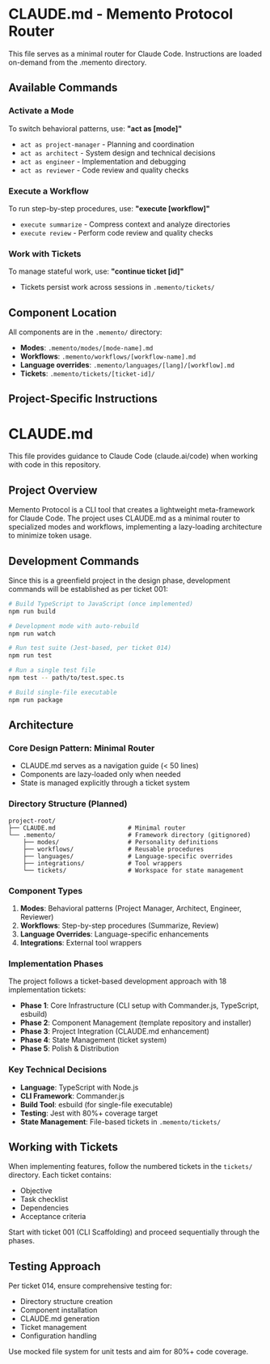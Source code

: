 # CLAUDE.md - Memento Protocol Router

This file serves as a minimal router for Claude Code. Instructions are loaded on-demand from the .memento directory.

## Available Commands

### Activate a Mode
To switch behavioral patterns, use: **"act as [mode]"**
- `act as project-manager` - Planning and coordination
- `act as architect` - System design and technical decisions
- `act as engineer` - Implementation and debugging
- `act as reviewer` - Code review and quality checks

### Execute a Workflow
To run step-by-step procedures, use: **"execute [workflow]"**
- `execute summarize` - Compress context and analyze directories
- `execute review` - Perform code review and quality checks

### Work with Tickets
To manage stateful work, use: **"continue ticket [id]"**
- Tickets persist work across sessions in `.memento/tickets/`

## Component Location
All components are in the `.memento/` directory:
- **Modes**: `.memento/modes/[mode-name].md`
- **Workflows**: `.memento/workflows/[workflow-name].md`
- **Language overrides**: `.memento/languages/[lang]/[workflow].md`
- **Tickets**: `.memento/tickets/[ticket-id]/`

## Project-Specific Instructions
<!-- Project-specific content below this line -->


# CLAUDE.md

This file provides guidance to Claude Code (claude.ai/code) when working with code in this repository.

## Project Overview

Memento Protocol is a CLI tool that creates a lightweight meta-framework for Claude Code. The project uses CLAUDE.md as a minimal router to specialized modes and workflows, implementing a lazy-loading architecture to minimize token usage.

## Development Commands

Since this is a greenfield project in the design phase, development commands will be established as per ticket 001:

```bash
# Build TypeScript to JavaScript (once implemented)
npm run build

# Development mode with auto-rebuild
npm run watch

# Run test suite (Jest-based, per ticket 014)
npm run test

# Run a single test file
npm test -- path/to/test.spec.ts

# Build single-file executable
npm run package
```

## Architecture

### Core Design Pattern: Minimal Router
- CLAUDE.md serves as a navigation guide (< 50 lines)
- Components are lazy-loaded only when needed
- State is managed explicitly through a ticket system

### Directory Structure (Planned)
```
project-root/
├── CLAUDE.md                    # Minimal router
└── .memento/                    # Framework directory (gitignored)
    ├── modes/                   # Personality definitions
    ├── workflows/               # Reusable procedures
    ├── languages/               # Language-specific overrides
    ├── integrations/            # Tool wrappers
    └── tickets/                 # Workspace for state management
```

### Component Types

1. **Modes**: Behavioral patterns (Project Manager, Architect, Engineer, Reviewer)
2. **Workflows**: Step-by-step procedures (Summarize, Review)
3. **Language Overrides**: Language-specific enhancements
4. **Integrations**: External tool wrappers

### Implementation Phases

The project follows a ticket-based development approach with 18 implementation tickets:

- **Phase 1**: Core Infrastructure (CLI setup with Commander.js, TypeScript, esbuild)
- **Phase 2**: Component Management (template repository and installer)
- **Phase 3**: Project Integration (CLAUDE.md enhancement)
- **Phase 4**: State Management (ticket system)
- **Phase 5**: Polish & Distribution

### Key Technical Decisions

- **Language**: TypeScript with Node.js
- **CLI Framework**: Commander.js
- **Build Tool**: esbuild (for single-file executable)
- **Testing**: Jest with 80%+ coverage target
- **State Management**: File-based tickets in `.memento/tickets/`

## Working with Tickets

When implementing features, follow the numbered tickets in the `tickets/` directory. Each ticket contains:
- Objective
- Task checklist
- Dependencies
- Acceptance criteria

Start with ticket 001 (CLI Scaffolding) and proceed sequentially through the phases.

## Testing Approach

Per ticket 014, ensure comprehensive testing for:
- Directory structure creation
- Component installation
- CLAUDE.md generation
- Ticket management
- Configuration handling

Use mocked file system for unit tests and aim for 80%+ code coverage.